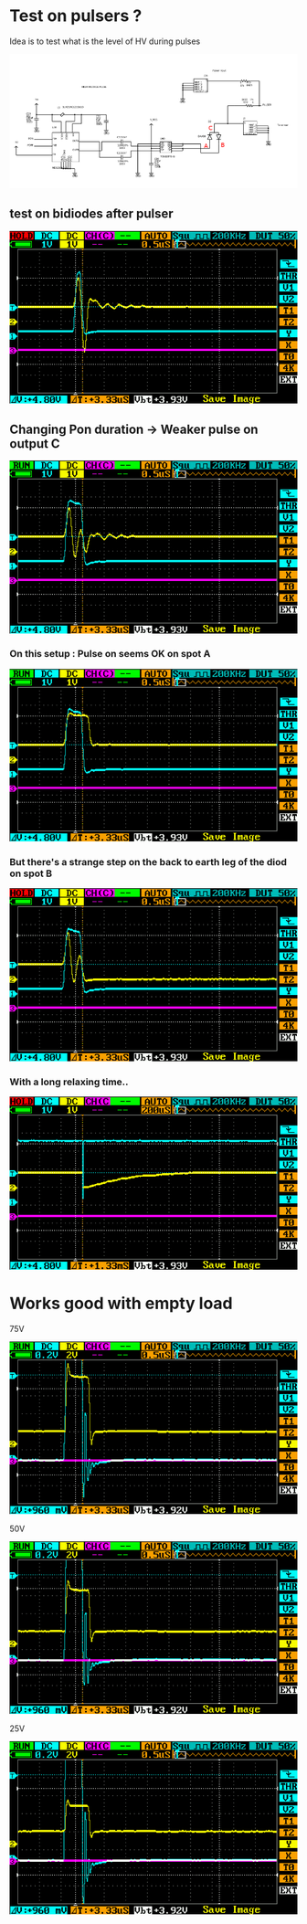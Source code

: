 # Test on pulsers ?

Idea is to test what is the level of HV during pulses

![](/matty/v1.1/test_V/HVPulser.png)

## test on bidiodes after pulser

![](/matty/v1.1/test_V/IMAG001.png)


## Changing Pon duration -> Weaker pulse on output C

![](/matty/v1.1/test_V/IMAG002.png)

### On this setup : Pulse on seems OK on spot A

![](/matty/v1.1/test_V/IMAG003.png)

### But there's a strange step on the back to earth leg of the diod on spot B

![](/matty/v1.1/test_V/IMAG004.png)

### With a long relaxing time..

![](/matty/v1.1/test_V/IMAG005.png)


# Works good with empty load

75V

![](/matty/v1.1/test_V/IMAG006.png)

50V

![](/matty/v1.1/test_V/IMAG007.png)

25V

![](/matty/v1.1/test_V/IMAG008.png)
